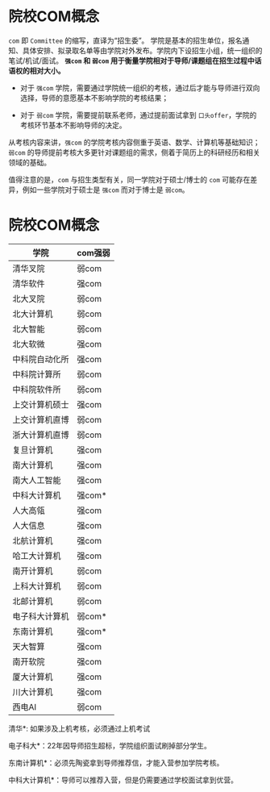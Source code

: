 # 院校COM概念

`com` 即 `Committee` 的缩写，直译为“招生委”。
学院是基本的招生单位，报名通知、具体安排、拟录取名单等由学院对外发布。学院内下设招生小组，统一组织的笔试/机试/面试。
**`强com` 和 `弱com` 用于衡量学院相对于导师/课题组在招生过程中话语权的相对大小。**

- 对于 `强com` 学院，需要通过学院统一组织的考核，通过后才能与导师进行双向选择，导师的意愿基本不影响学院的考核结果；

- 对于 `弱com` 学院，需要提前联系老师，通过提前面试拿到 `口头offer`，学院的考核环节基本不影响导师的决定。

从考核内容来讲，`强com` 的学院考核内容侧重于英语、数学、计算机等基础知识；`弱com` 的导师提前考核大多更针对课题组的需求，侧着于简历上的科研经历和相关领域的基础。

值得注意的是，`com` 与招生类型有关，同一学院对于硕士/博士的 `com` 可能存在差异，例如一些学院对于硕士是 `强com` 而对于博士是 `弱com`。

# 院校COM概念
| 学院 | com强弱 |
| -- | -- |
|清华叉院 | 弱com |
|清华软件 | 强com |
|北大叉院 | 弱com |
|北大计算机 | 弱com |
|北大智能 | 弱com |
|北大软微 | 强com |
|中科院自动化所 | 强com |
|中科院计算所 | 弱com |
|中科院软件所 | 弱com |
|上交计算机硕士 | 强com |
|上交计算机直博 | 弱com |
|浙大计算机直博 | 弱com |
|复旦计算机 | 强com |
|南大计算机 | 强com |
|南大人工智能 | 强com |
|中科大计算机 | 强com* |
|人大高瓴 | 强com |
|人大信息 | 强com |
|北航计算机 | 强com |
|哈工大计算机 | 强com |
|南开计算机 | 弱com |
|上科大计算机 | 弱com |
|北邮计算机 | 弱com |
|电子科大计算机 | 弱com* |
|东南计算机 | 强com* |
|天大智算 | 强com |
|南开软院 | 强com |
|厦大计算机 | 强com |
|川大计算机 | 强com |
|西电AI | 弱com |

清华*: 如果涉及上机考核，必须通过上机考试

电子科大*：22年因导师招生超标，学院组织面试刷掉部分学生。

东南计算机*：必须先陶瓷拿到导师推荐信，才能入营参加学院考核。

中科大计算机*：导师可以推荐入营，但是仍需要通过学校面试拿到优营。
